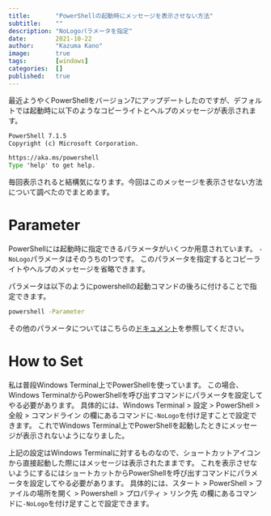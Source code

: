 ```yaml
---
title:       "PowerShellの起動時にメッセージを表示させない方法"
subtitle:    ""
description: "NoLogoパラメータを指定"
date:        2021-10-22
author:      "Kazuma Kano"
image:       true
tags:        [windows]
categories:  []
published:   true
---
```


最近ようやくPowerShellをバージョン7にアップデートしたのですが、デフォルトでは起動時に以下のようなコピーライトとヘルプのメッセージが表示されます。
```cmd
PowerShell 7.1.5
Copyright (c) Microsoft Corporation.

https://aka.ms/powershell
Type 'help' to get help.
```
毎回表示されると結構気になります。今回はこのメッセージを表示させない方法について調べたのでまとめます。

# Parameter
PowerShellには起動時に指定できるパラメータがいくつか用意されています。
`-NoLogo`パラメータはそのうちの1つです。
このパラメータを指定するとコピーライトやヘルプのメッセージを省略できます。

パラメータは以下のようにpowershellの起動コマンドの後ろに付けることで指定できます。
```cmd
powershell -Parameter
```

その他のパラメータについてはこちらの[ドキュメント](https://docs.microsoft.com/ja-jp/powershell/module/microsoft.powershell.core/about/about_powershell_exe?view=powershell-5.1)を参照してください。

# How to Set
私は普段Windows Terminal上でPowerShellを使っています。
この場合、Windows TerminalからPowerShellを呼び出すコマンドにパラメータを設定してやる必要があります。
具体的には、Windows Terminal > 設定 > PowerShell > 全般 > コマンドライン の欄にあるコマンドに`-NoLogo`を付け足すことで設定できます。
これでWindows Terminal上でPowerShellを起動したときにメッセージが表示されないようになりました。

上記の設定はWindows Terminalに対するものなので、ショートカットアイコンから直接起動した際にはメッセージは表示されたままです。
これを表示させないようにするにはショートカットからPowerShellを呼び出すコマンドにパラメータを設定してやる必要があります。
具体的には、スタート > PowerShell > ファイルの場所を開く > Powershell > プロパティ > リンク先 の欄にあるコマンドに`-NoLogo`を付け足すことで設定できます。